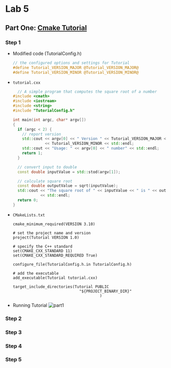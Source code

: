 # Lab 5

## Part One: [Cmake Tutorial](https://cmake.org/cmake/help/latest/guide/tutorial/index.html) 
### Step 1
* Modified code (TutorialConfig.h)
  ```h
  // the configured options and settings for Tutorial
  #define Tutorial_VERSION_MAJOR @Tutorial_VERSION_MAJOR@
  #define Tutorial_VERSION_MINOR @Tutorial_VERSION_MINOR@
  ```
* `tutorial.cxx`
  ```c++
    // A simple program that computes the square root of a number
  #include <cmath>
  #include <iostream>
  #include <string>
  #include "TutorialConfig.h"

  int main(int argc, char* argv[])
  {
    if (argc < 2) {
      // report version
      std::cout << argv[0] << " Version " << Tutorial_VERSION_MAJOR << "."
                << Tutorial_VERSION_MINOR << std::endl;
      std::cout << "Usage: " << argv[0] << " number" << std::endl;
      return 1;
    }

    // convert input to double
    const double inputValue = std::stod(argv[1]);

    // calculate square root
    const double outputValue = sqrt(inputValue);
    std::cout << "The square root of " << inputValue << " is " << outputValue
              << std::endl;
    return 0;
  }
  ```
* `CMakeLists.txt`
  ```
  cmake_minimum_required(VERSION 3.10)

  # set the project name and version
  project(Tutorial VERSION 1.0)

  # specify the C++ standard
  set(CMAKE_CXX_STANDARD 11)
  set(CMAKE_CXX_STANDARD_REQUIRED True)

  configure_file(TutorialConfig.h.in TutorialConfig.h)

  # add the executable
  add_executable(Tutorial tutorial.cxx)

  target_include_directories(Tutorial PUBLIC
                               "${PROJECT_BINARY_DIR}"
                                        )
  ```
* Running Tutorial
  ![part1](https://user-images.githubusercontent.com/49171429/174684505-7ef6fc83-24d3-4d4b-b68c-77b9dcebddbb.png)

### Step 2
### Step 3
### Step 4
### Step 5
